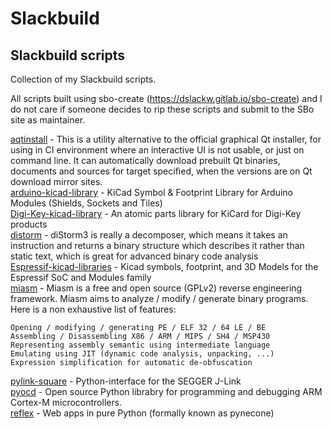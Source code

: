# Slackbuild
## Slackbuild scripts

Collection of my Slackbuild scripts.

All scripts built using sbo-create (https://dslackw.gitlab.io/sbo-create) and I do not care if
someone decides to rip these scripts and submit to the SBo site as maintainer.

[aqtinstall](https://github.com/kermitdafrog8/Slackbuild/tree/main/Python/aqtinstall) -
This is a utility alternative to the official graphical Qt installer, for using in CI environment where 
an interactive UI is not usable, or just on command line.
It can automatically download prebuilt Qt binaries, documents and sources for target specified, when the
versions are on Qt download mirror sites.<br>
[arduino-kicad-library](https://github.com/kermitdafrog8/Slackbuild/tree/main/Python/arduino-kicad-library) - 
KiCad Symbol & Footprint Library for Arduino Modules (Shields, Sockets and Tiles)<br>
[Digi-Key-kicad-library](https://github.com/kermitdafrog8/Slackbuild/tree/main/Python/Digi-Key-kicad-library) - 
An atomic parts library for KiCard for Digi-Key products<br>
[distorm](https://github.com/kermitdafrog8/Slackbuild/tree/main/Python/distorm) - 
diStorm3 is really a decomposer, which means it takes an instruction
and returns a binary structure which describes it rather than static
text, which is great for advanced binary code analysis<br>
[Espressif-kicad-libraries](https://github.com/kermitdafrog8/Slackbuild/tree/main/Python/Espressif-kicad-libraries) - 
Kicad symbols, footprint, and 3D Models for the Espressif SoC and Modules family<br>
[miasm](https://github.com/kermitdafrog8/Slackbuild/tree/main/Python/miasm) - 
Miasm is a free and open source (GPLv2) reverse engineering framework. Miasm aims to analyze / modify / generate binary programs. Here is a non exhaustive list of features:

    Opening / modifying / generating PE / ELF 32 / 64 LE / BE
    Assembling / Disassembling X86 / ARM / MIPS / SH4 / MSP430
    Representing assembly semantic using intermediate language
    Emulating using JIT (dynamic code analysis, unpacking, ...)
    Expression simplification for automatic de-obfuscation

[pylink-square](https://github.com/kermitdafrog8/Slackbuild/tree/main/Python/pylink-square) - 
Python-interface for the SEGGER J-Link<br>
[pyocd](https://github.com/kermitdafrog8/Slackbuild/tree/main/Python/pyocd) - 
Open source Python librabry for programming and debugging
ARM Cortex-M microcontrollers.
<br>
[reflex](https://github.com/kermitdafrog8/Slackbuild/tree/main/Python/reflex) - 
Web apps in pure Python (formally known as pynecone)<br>
